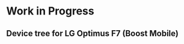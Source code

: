 Work in Progress
================

Device tree for LG Optimus F7 (Boost Mobile)
--------------------
